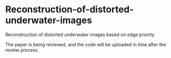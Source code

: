 # Reconstruction-of-distorted-underwater-images
Reconstruction of distorted underwater images based on edge priority

The paper is being reviewed, and the code will be uploaded in time after the review process.
